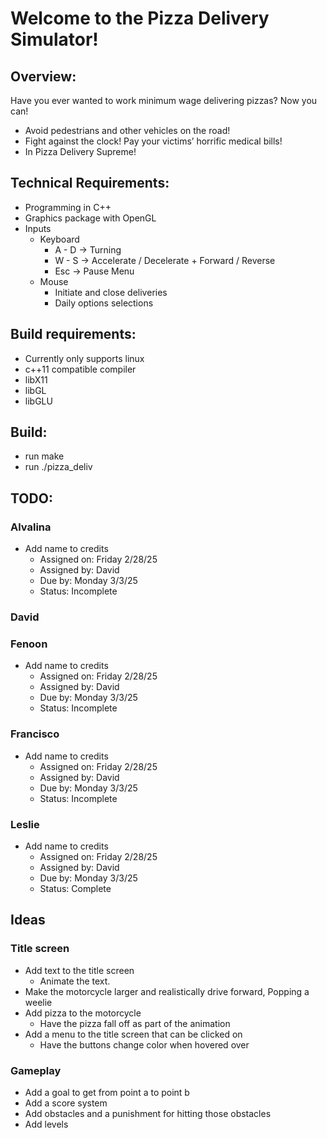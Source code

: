 # Welcome to the Pizza Delivery Simulator!
## Overview:
Have you ever wanted to work minimum wage delivering pizzas? 
Now you can! 
* Avoid pedestrians and other vehicles on the road! 
* Fight against the clock! Pay your victims’ horrific medical bills! 
* In Pizza Delivery Supreme!

## Technical Requirements:
* Programming in C++
* Graphics package with OpenGL
* Inputs
    * Keyboard
        * A - D -> Turning
        * W - S -> Accelerate / Decelerate + Forward / Reverse
        * Esc -> Pause Menu
    *   Mouse
        * Initiate and close deliveries
        * Daily options selections

## Build requirements:
* Currently only supports linux
* c++11 compatible compiler
* libX11
* libGL
* libGLU

## Build:
* run make
* run ./pizza\_deliv

## TODO:

### Alvalina
* Add name to credits
    * Assigned on: Friday 2/28/25
    * Assigned by: David
    * Due by:      Monday 3/3/25
    * Status:      Incomplete

### David

### Fenoon
* Add name to credits
    * Assigned on: Friday 2/28/25
    * Assigned by: David
    * Due by:      Monday 3/3/25
    * Status:      Incomplete

### Francisco
* Add name to credits
    * Assigned on: Friday 2/28/25
    * Assigned by: David
    * Due by:      Monday 3/3/25
    * Status:      Incomplete

### Leslie
* Add name to credits
    * Assigned on: Friday 2/28/25
    * Assigned by: David
    * Due by:      Monday 3/3/25
    * Status:      Complete

## Ideas
### Title screen 
* Add text to the title screen
    * Animate the text.
* Make the motorcycle larger and realistically drive forward,
    Popping a weelie
* Add pizza to the motorcycle
    * Have the pizza fall off as part of the animation
* Add a menu to the title screen that can be clicked on
    * Have the buttons change color when hovered over
### Gameplay
* Add a goal to get from point a to point b
* Add a score system
* Add obstacles and a punishment for hitting those obstacles
* Add levels
